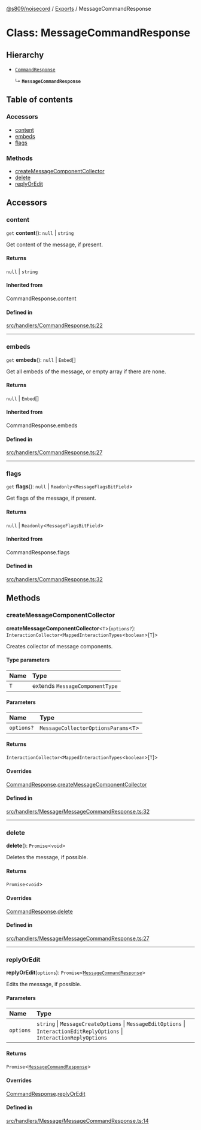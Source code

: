 [@s809/noisecord](../README.md) / [Exports](../modules.md) / MessageCommandResponse

# Class: MessageCommandResponse

## Hierarchy

- [`CommandResponse`](CommandResponse.md)

  ↳ **`MessageCommandResponse`**

## Table of contents

### Accessors

- [content](MessageCommandResponse.md#content)
- [embeds](MessageCommandResponse.md#embeds)
- [flags](MessageCommandResponse.md#flags)

### Methods

- [createMessageComponentCollector](MessageCommandResponse.md#createmessagecomponentcollector)
- [delete](MessageCommandResponse.md#delete)
- [replyOrEdit](MessageCommandResponse.md#replyoredit)

## Accessors

### content

`get` **content**(): ``null`` \| `string`

Get content of the message, if present.

#### Returns

``null`` \| `string`

#### Inherited from

CommandResponse.content

#### Defined in

[src/handlers/CommandResponse.ts:22](https://github.com/s809/noisecord/blob/6d7ed8b/src/handlers/CommandResponse.ts#L22)

___

### embeds

`get` **embeds**(): ``null`` \| `Embed`[]

Get all embeds of the message, or empty array if there are none.

#### Returns

``null`` \| `Embed`[]

#### Inherited from

CommandResponse.embeds

#### Defined in

[src/handlers/CommandResponse.ts:27](https://github.com/s809/noisecord/blob/6d7ed8b/src/handlers/CommandResponse.ts#L27)

___

### flags

`get` **flags**(): ``null`` \| `Readonly`<`MessageFlagsBitField`\>

Get flags of the message, if present.

#### Returns

``null`` \| `Readonly`<`MessageFlagsBitField`\>

#### Inherited from

CommandResponse.flags

#### Defined in

[src/handlers/CommandResponse.ts:32](https://github.com/s809/noisecord/blob/6d7ed8b/src/handlers/CommandResponse.ts#L32)

## Methods

### createMessageComponentCollector

**createMessageComponentCollector**<`T`\>(`options?`): `InteractionCollector`<`MappedInteractionTypes`<`boolean`\>[`T`]\>

Creates collector of message components.

#### Type parameters

| Name | Type |
| :------ | :------ |
| `T` | extends `MessageComponentType` |

#### Parameters

| Name | Type |
| :------ | :------ |
| `options?` | `MessageCollectorOptionsParams`<`T`\> |

#### Returns

`InteractionCollector`<`MappedInteractionTypes`<`boolean`\>[`T`]\>

#### Overrides

[CommandResponse](CommandResponse.md).[createMessageComponentCollector](CommandResponse.md#createmessagecomponentcollector)

#### Defined in

[src/handlers/Message/MessageCommandResponse.ts:32](https://github.com/s809/noisecord/blob/6d7ed8b/src/handlers/Message/MessageCommandResponse.ts#L32)

___

### delete

**delete**(): `Promise`<`void`\>

Deletes the message, if possible.

#### Returns

`Promise`<`void`\>

#### Overrides

[CommandResponse](CommandResponse.md).[delete](CommandResponse.md#delete)

#### Defined in

[src/handlers/Message/MessageCommandResponse.ts:27](https://github.com/s809/noisecord/blob/6d7ed8b/src/handlers/Message/MessageCommandResponse.ts#L27)

___

### replyOrEdit

**replyOrEdit**(`options`): `Promise`<[`MessageCommandResponse`](MessageCommandResponse.md)\>

Edits the message, if possible.

#### Parameters

| Name | Type |
| :------ | :------ |
| `options` | `string` \| `MessageCreateOptions` \| `MessageEditOptions` \| `InteractionEditReplyOptions` \| `InteractionReplyOptions` |

#### Returns

`Promise`<[`MessageCommandResponse`](MessageCommandResponse.md)\>

#### Overrides

[CommandResponse](CommandResponse.md).[replyOrEdit](CommandResponse.md#replyoredit)

#### Defined in

[src/handlers/Message/MessageCommandResponse.ts:14](https://github.com/s809/noisecord/blob/6d7ed8b/src/handlers/Message/MessageCommandResponse.ts#L14)
